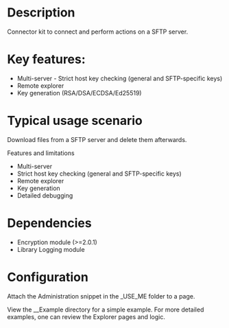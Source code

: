 # Description
Connector kit to connect and perform actions on a SFTP server.

# Key features:

- Multi-server - Strict host key checking (general and SFTP-specific keys)
- Remote explorer
- Key generation (RSA/DSA/ECDSA/Ed25519)

# Typical usage scenario
Download files from a SFTP server and delete them afterwards.

Features and limitations
 - Multi-server 
 - Strict host key checking (general and SFTP-specific keys) 
 - Remote explorer 
 - Key generation
 - Detailed debugging

# Dependencies
 - Encryption module (>=2.0.1)
 - Library Logging module

# Configuration
Attach the Administration snippet in the _USE_ME folder to a page.

View the __Example directory for a simple example. For more detailed examples, one can review the Explorer pages and logic.
